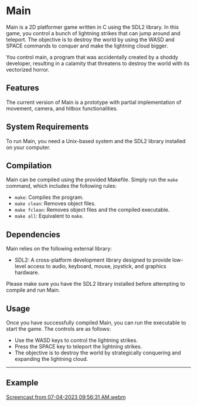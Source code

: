 # Main

Main is a 2D platformer game written in C using the SDL2 library. In this game, you control a bunch of lightning strikes that can jump around and teleport. The objective is to destroy the world by using the WASD and SPACE commands to conquer and make the lightning cloud bigger. 

You control main, a program that was accidentally created by a shoddy developer, resulting in a calamity that threatens to destroy the world with its vectorized horror.

## Features

The current version of Main is a prototype with partial implementation of movement, camera, and hitbox functionalities. 

## System Requirements

To run Main, you need a Unix-based system and the SDL2 library installed on your computer.

## Compilation

Main can be compiled using the provided Makefile. Simply run the `make` command, which includes the following rules:

- `make`: Compiles the program.
- `make clean`: Removes object files.
- `make fclean`: Removes object files and the compiled executable.
- `make all`: Equivalent to `make`.

## Dependencies

Main relies on the following external library:

- SDL2: A cross-platform development library designed to provide low-level access to audio, keyboard, mouse, joystick, and graphics hardware.

Please make sure you have the SDL2 library installed before attempting to compile and run Main.

## Usage

Once you have successfully compiled Main, you can run the executable to start the game. The controls are as follows:

- Use the WASD keys to control the lightning strikes.
- Press the SPACE key to teleport the lightning strikes.
- The objective is to destroy the world by strategically conquering and expanding the lightning cloud.

---
## Example
[Screencast from 07-04-2023 09:56:31 AM.webm](https://github.com/DaadfroGG/main.c/assets/101118957/321fb737-e6f0-44e3-835e-84e39e92e410)
